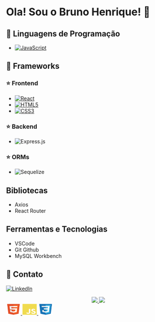 # Ola! Sou o Bruno Henrique! 🚀<br>

## 🌌 Linguagens de Programação
- [![JavaScript](https://img.shields.io/badge/JavaScript-323330?style=for-the-badge&logo=javascript&logoColor=F7DF1E)](https://developer.mozilla.org/en-US/docs/Web/JavaScript)

## 🌌 Frameworks
### ⭐ Frontend
- [![React](https://img.shields.io/badge/React-20232A?style=for-the-badge&logo=react&logoColor=61DAFB)](https://reactjs.org/)
- [![HTML5](https://img.shields.io/badge/HTML5-E34F26?style=for-the-badge&logo=html5&logoColor=white)](https://developer.mozilla.org/en-US/docs/Web/HTML)
- [![CSS3](https://img.shields.io/badge/CSS3-1572B6?style=for-the-badge&logo=css3&logoColor=white)](https://developer.mozilla.org/en-US/docs/Web/CSS)

### ⭐ Backend
- ![Express.js](https://img.shields.io/badge/Express.js-000000?style=for-the-badge&logo=express&logoColor=white)

### ⭐ ORMs
- ![Sequelize](https://img.shields.io/badge/Sequelize-52B0E7?style=for-the-badge&logo=sequelize&logoColor=white)

## Bibliotecas
- Axios
- React Router

## Ferramentas e Tecnologias
- VSCode
- Git Github
- MySQL Workbench

## 🌌 Contato
[![LinkedIn](https://img.shields.io/badge/LinkedIn-000?style=for-the-badge&logo=linkedin&logoColor=white)](https://www.linkedin.com/in/h4klro21/)

<div align="center">

  <a href="https://github.com/BrunoHAS">

  <img height="180em" src="https://github-readme-stats.vercel.app/api?username=brunohenrique2&show_icons=true&theme=dracula&include_all_commits=true&count_private=true"/>

  <img height="180em" src="https://github-readme-stats.vercel.app/api/top-langs/?username=brunohenrique2&layout=compact&langs_count=7&theme=dracula"/>

</div>

<div>
  
  <img text-align="center" alt="Rafa-HTML" height="30" width="40" src="https://raw.githubusercontent.com/devicons/devicon/master/icons/html5/html5-original.svg">
  <img text-align="center" alt="Rafa-Js" height="30" width="40" src="https://raw.githubusercontent.com/devicons/devicon/master/icons/javascript/javascript-plain.svg">
  <img text-align="center" alt="Rafa-CSS" height="30" width="40" src="https://raw.githubusercontent.com/devicons/devicon/master/icons/css3/css3-original.svg">       
          
</div>
